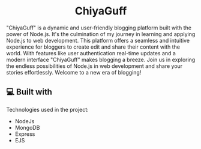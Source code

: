 <h1 align="center" id="title">ChiyaGuff</h1>

<p id="description">"ChiyaGuff" is a dynamic and user-friendly blogging platform built with the power of Node.js. It's the culmination of my journey in learning and applying Node.js to web development. This platform offers a seamless and intuitive experience for bloggers to create edit and share their content with the world. With features like user authentication real-time updates and a modern interface "ChiyaGuff" makes blogging a breeze. Join us in exploring the endless possibilities of Node.js in web development and share your stories effortlessly. Welcome to a new era of blogging!</p>

  
  
<h2>💻 Built with</h2>

Technologies used in the project:

*   NodeJs
*   MongoDB
*   Express
*   EJS
